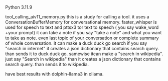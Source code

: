 Python 3.11.9

tool_calling_aiv11_memory.py
this is a study for calling a tool.
it uses a ConversationBufferMemory for conversational memory. 
faster_whisper is used for speech to text and pttsx3 tor text to speech ( you say wake_word +your prompt)
it can take a note  if you say "take a note" and what you want to take as note. even last topic of your conversation or complete summary of whole conversation.
it can make a duck duck go search if you say "search in internet" it creates a json dictionary that contains search query. than sends it to duck duck go.
samewise itcan make a "search in wikipedia". just say "Search in wikipedia" than it creates a json dictionary that contains search query. than sends it to wikipedia.

 have best results with dolphin-llama3 in ollama.
